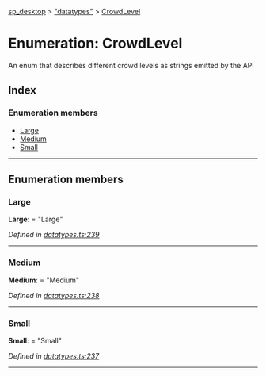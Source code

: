 [sp_desktop](../README.md) > ["datatypes"](../modules/_datatypes_.md) > [CrowdLevel](../enums/_datatypes_.crowdlevel.md)

# Enumeration: CrowdLevel

An enum that describes different crowd levels as strings emitted by the API

## Index

### Enumeration members

* [Large](_datatypes_.crowdlevel.md#large)
* [Medium](_datatypes_.crowdlevel.md#medium)
* [Small](_datatypes_.crowdlevel.md#small)

---

## Enumeration members

<a id="large"></a>

###  Large

**Large**:  = "Large"

*Defined in [datatypes.ts:239](https://github.com/sammy0025/SP_Desktop/blob/fa6190c/src/datatypes.ts#L239)*

___
<a id="medium"></a>

###  Medium

**Medium**:  = "Medium"

*Defined in [datatypes.ts:238](https://github.com/sammy0025/SP_Desktop/blob/fa6190c/src/datatypes.ts#L238)*

___
<a id="small"></a>

###  Small

**Small**:  = "Small"

*Defined in [datatypes.ts:237](https://github.com/sammy0025/SP_Desktop/blob/fa6190c/src/datatypes.ts#L237)*

___

